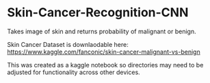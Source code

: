 # Skin-Cancer-Recognition-CNN
Takes image of skin and returns probability of malignant or benign.

Skin Cancer Dataset is downlaodable here: https://www.kaggle.com/fanconic/skin-cancer-malignant-vs-benign

This was created as a kaggle notebook so directories may need to be adjusted for functionality across other devices.

